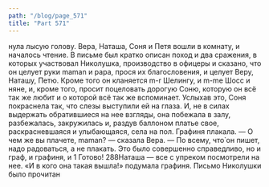 ```yaml
---
path: "/blog/page_571"
title: "Part 571"
---
```


нула лысую голову. Вера, Наташа, Соня и Петя вошли в комнату, и началось чтение. В письме был кратко описан поход и два сражения, в которых участвовал Николушка, производство в офицеры и сказано, что он целует руки maman и papa, прося их благословения, и целует Веру, Наташу, Петю. Кроме того он кланяется m-r Шелингу, и m-me Шосс и няне, и, кроме того, просит поцеловать дорогую Соню, которую он всё так же любит и о которой всё так же вспоминает. Услыхав это, Соня покраснела так, что слезы выступили ей на глаза. И, не в силах выдержать обратившиеся на нее взгляды, она побежала в залу, разбежалась, закружилась и, раздув баллоном платье свое, раскрасневшаяся и улыбающаяся, села на пол. Графиня плакала.
— О чем же вы плачете, maman? — сказала Вера. — По всему, что̀ он пишет, надо радоваться, а не плакать.
Это было совершенно справедливо, но и граф, и графиня, и 1 Готово!
288Наташа — все с упреком посмотрели на нее. «И в кого она такая вышла!» подумала графиня.
Письмо Николушки было прочитан
